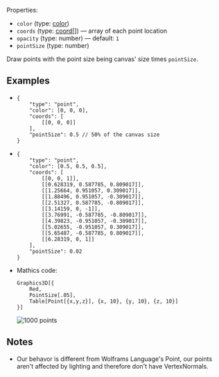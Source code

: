 Properties:
- `color` (type: [color](/mathics-threejs-backend/types/color))
- `coords` (type: [coord[]](/mathics-threejs-backend/types/coord)) — array of each point location
- `opacity` (type: number) — default: `1`
- `pointSize` (type: number)

Draw points with the point size being canvas' size times `pointSize`.

## Examples
- ```jsonc
  {
      "type": "point",
      "color": [0, 0, 0],
      "coords": [
          [[0, 0, 0]]
      ],
      "pointSize": 0.5 // 50% of the canvas size
  }
  ```
  <div class='center' id='graphics-container-1'></div>
  <script>
      drawGraphics3d(
          document.getElementById('graphics-container-1'),
          {
              elements: [
                  {
                      type: 'point',
                      color: [0, 0, 0],
                      coords: [
                          [[0, 0, 0]]
                      ],
                      pointSize: 0.5 // 50% of the canvas size
                  }
              ],
              viewpoint: [2, -4, 4]
          }
      );
  </script>
- ```jsonc
  {
      "type": "point",
      "color": [0.5, 0.5, 0.5],
      "coords": [
          [[0, 0, 1]],
          [[0.628319, 0.587785, 0.809017]],
          [[1.25664, 0.951057, 0.309017]],
          [[1.88496, 0.951057, -0.309017]],
          [[2.51327, 0.587785, -0.809017]],
          [[3.14159, 0, -1]],
          [[3.76991, -0.587785, -0.809017]],
          [[4.39823, -0.951057, -0.309017]],
          [[5.02655, -0.951057, 0.309017]],
          [[5.65487, -0.587785, 0.809017]],
          [[6.28319, 0, 1]]
      ],
      "pointSize": 0.02
  }
  ```
  <div class='center' id='graphics-container-2'></div>
  <script>
      drawGraphics3d(
          document.getElementById('graphics-container-2'),
          {
              elements: [
                  {
                      type: 'point',
                      color: [0.5, 0.5, 0.5],
                      coords: [
                          [[0, 0, 1]],
                          [[0.628319, 0.587785, 0.809017]],
                          [[1.25664, 0.951057, 0.309017]],
                          [[1.88496, 0.951057, -0.309017]],
                          [[2.51327, 0.587785, -0.809017]],
                          [[3.14159, 0, -1]],
                          [[3.76991, -0.587785, -0.809017]],
                          [[4.39823, -0.951057, -0.309017]],
                          [[5.02655, -0.951057, 0.309017]],
                          [[5.65487, -0.587785, 0.809017]],
                          [[6.28319, 0, 1]]
                      ],
                      pointSize: 0.02
                  }
              ],
              viewpoint: [2, -4, 4]
          }
      );
  </script>
- Mathics code:
  ```wl
  Graphics3D[{
      Red,
      PointSize[.05],
      Table[Point[{x,y,z}], {x, 10}, {y, 10}, {z, 10}]
  }]
  ```
  ![1000 points](https://user-images.githubusercontent.com/62714153/124356523-ce9b9680-dbec-11eb-87e0-d200ea93f4c0.png)

## Notes
-  Our behavor is different from Wolframs Language's Point, our points aren't affected by lighting and therefore don't have VertexNormals.
